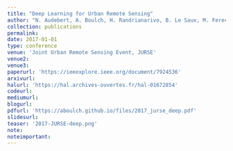 ```yaml
---
title: "Deep Learning for Urban Remote Sensing"
author: "N. Audebert, A. Boulch, H. Randrianarivo, B. Le Saux, M. Ferecatu, S. Lefèvre and R. Marlet"
collection: publications
permalink:
date: 2017-01-01
type: conference
venue: 'Joint Urban Remote Sensing Event, JURSE'
venue2: 
venue3:
paperurl: 'https://ieeexplore.ieee.org/document/7924536'
arxivurl: 
halurl: 'https://hal.archives-ouvertes.fr/hal-01672854'
codeurl: 
mediumurl: 
blogurl: 
pdfurl: 'https://aboulch.github.io/files/2017_jurse_deep.pdf'
slidesurl: 
teaser: '2017-JURSE-deep.png'
note:
noteimportant: 
---									
```

